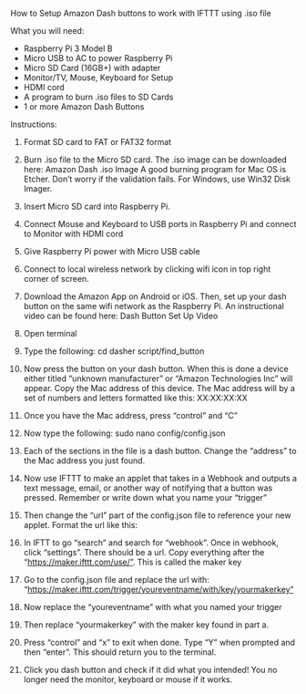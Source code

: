 How to Setup Amazon Dash buttons to work with IFTTT using .iso file


What you will need:
* Raspberry Pi 3 Model B
* Micro USB to AC to power Raspberry Pi
* Micro SD Card (16GB+) with adapter
* Monitor/TV, Mouse, Keyboard for Setup
* HDMI cord
* A program to burn .iso files to SD Cards
* 1 or more Amazon Dash Buttons


Instructions:
1. Format SD card to FAT or FAT32 format
2. Burn .iso file to the Micro SD card. The .iso image can be downloaded here:
Amazon Dash .iso Image
A good burning program for Mac OS is Etcher. Don’t worry if the validation fails. For Windows, use Win32 Disk Imager.
3. Insert Micro SD card into Raspberry Pi.
4. Connect Mouse and Keyboard to USB ports in Raspberry Pi and connect to Monitor with HDMI cord
5. Give Raspberry Pi power with Micro USB cable
6. Connect to local wireless network by clicking wifi icon in top right corner of screen.
7. Download the Amazon App on Android or iOS. Then, set up your dash button on the same wifi network as the Raspberry Pi. An instructional video can be found here:
Dash Button Set Up Video
8. Open terminal
9. Type the following:
cd dasher
script/find_button
	

10. Now press the button on your dash button. When this is done a device either titled “unknown manufacturer” or “Amazon Technologies Inc” will appear. Copy the Mac address of this device. The Mac address will by a set of numbers and letters formatted like this: XX:XX:XX:XX
11. Once you have the Mac address, press “control” and “C”
12. Now type the following:
sudo nano config/config.json
	

13.  Each of the sections in the file is a dash button. Change the “address” to the Mac address you just found.
14. Now use IFTTT to make an applet that takes in a Webhook and outputs a text message, email, or another way of notifying that a button was pressed. Remember or write down what you name your “trigger”
15. Then change the “url” part of the config.json file to reference your new applet. Format the url like this:
   1. In IFTT to go “search” and search for “webhook”. Once in webhook, click “settings”. There should be a url. Copy everything after the “https://maker.ifttt.com/use/”. This is called the maker key
   2. Go to the config.json file and replace the url with: “https://maker.ifttt.com/trigger/youreventname/with/key/yourmakerkey”
   3. Now replace the “youreventname” with what you named your trigger
   4. Then replace “yourmakerkey” with the maker key found in part a.


16. Press “control” and “x” to exit when done. Type “Y” when prompted and then “enter”. This should return you to the terminal.
17. Click you dash button and check if it did what you intended! You no longer need the monitor, keyboard or mouse if it works.
